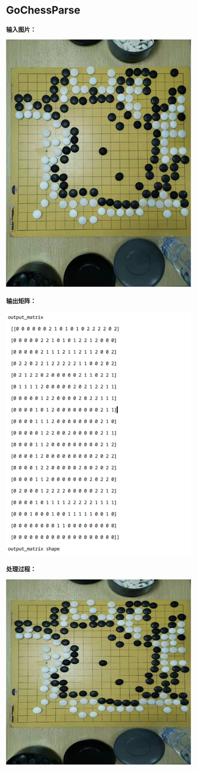 # GoChessParse



### 输入图片：

![](static/srcImage.jpg)

### 输出矩阵：

![](static/output_matrix.png)

### 处理过程：

![](static/process.gif "处理过程")